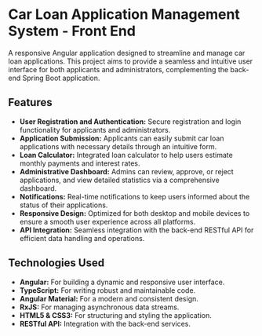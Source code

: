# Car Loan Application Management System - Front End

A responsive Angular application designed to streamline and manage car loan applications. This project aims to provide a seamless and intuitive user interface for both applicants and administrators, complementing the back-end Spring Boot application.

## Features

- **User Registration and Authentication:** Secure registration and login functionality for applicants and administrators.
- **Application Submission:** Applicants can easily submit car loan applications with necessary details through an intuitive form.
- **Loan Calculator:** Integrated loan calculator to help users estimate monthly payments and interest rates.
- **Administrative Dashboard:** Admins can review, approve, or reject applications, and view detailed statistics via a comprehensive dashboard.
- **Notifications:** Real-time notifications to keep users informed about the status of their applications.
- **Responsive Design:** Optimized for both desktop and mobile devices to ensure a smooth user experience across all platforms.
- **API Integration:** Seamless integration with the back-end RESTful API for efficient data handling and operations.

## Technologies Used

- **Angular:** For building a dynamic and responsive user interface.
- **TypeScript:** For writing robust and maintainable code.
- **Angular Material:** For a modern and consistent design.
- **RxJS:** For managing asynchronous data streams.
- **HTML5 & CSS3:** For structuring and styling the application.
- **RESTful API:** Integration with the back-end services.


